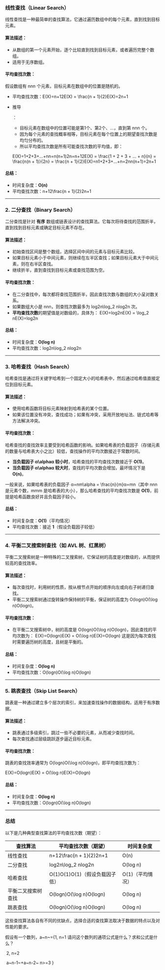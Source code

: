 ### **线性查找（Linear Search）**

线性查找是一种最简单的查找算法，它通过遍历数组中的每个元素，直到找到目标元素。

#### **算法描述**：

- 从数组的第一个元素开始，逐个比较直到找到目标元素，或者遍历完整个数组。
- 适用于无序数组。

#### **平均查找次数**：

假设数组有 nnn 个元素，目标元素在数组中的位置是随机的。

- 平均查找次数：E(X)=n+12E(X) = \frac{n + 1}{2}E(X)=2n+1

- 推导

	：

	- 目标元素在数组中的位置可能是第1个、第2个、...，直到第 nnn 个。
	- 因为每个元素的查找概率相等，目标元素在每个位置上的期望查找次数是均匀分布的。
	- 所以平均查找次数是所有可能查找次数的平均值，即：

	E(X)=1+2+3+...+nn=n(n+1)2n=n+12E(X) = \frac{1 + 2 + 3 + ... + n}{n} = \frac{n(n + 1)}{2n} = \frac{n + 1}{2}E(X)=n1+2+3+...+n=2nn(n+1)=2n+1

#### **总结**：

- 时间复杂度：**O(n)**
- 平均查找次数：n+12\frac{n + 1}{2}2n+1

------

### **2. 二分查找（Binary Search）**

二分查找是针对 **有序** 数组或链表设计的查找算法。它每次将待查找的范围折半，直到找到目标元素或确定目标元素不存在。

#### **算法描述**：

- 初始查找区间是整个数组，选择区间中间的元素与目标元素比较。
- 如果目标元素小于中间元素，则继续在左半区查找；如果目标元素大于中间元素，则在右半区查找。
- 继续折半，直到查找到目标元素或查找范围为空。

#### **平均查找次数**：

- 在二分查找中，每次都将查找范围折半，因此查找次数与数组的大小呈对数关系。
- 如果数组大小是 nnn，则查找次数最多为 log⁡2n\log_2 nlog2n 次。
- **平均查找次数**的期望值是对数级的，具体为： E(X)=log⁡2nE(X) = \log_2 nE(X)=log2n

#### **总结**：

- 时间复杂度：**O(log n)**
- 平均查找次数：log⁡2n\log_2 nlog2n

------

### **3. 哈希查找（Hash Search）**

哈希查找是通过将关键字哈希到一个固定大小的哈希表中，然后通过哈希值直接定位到目标元素。

#### **算法描述**：

- 使用哈希函数将目标元素映射到哈希表的某个位置。
- 如果该位置没有冲突，查找成功；如果有冲突，采用开放地址法、链式哈希等方法解决冲突。

#### **平均查找次数**：

哈希查找的查找效率主要受到哈希函数的影响。如果哈希表的负载因子（存储元素的数量与哈希表大小之比）较低，查找操作的平均次数接近于常数时间。

- **当负载因子 α\alphaα 较小时**，哈希查找的平均查找次数接近于 **O(1)**。
- **当负载因子 α\alphaα 较大时**，查找的平均次数会增加，最坏情况下是 **O(n)**。

一般来说，如果哈希表的负载因子 α=nm\alpha = \frac{n}{m}α=mn（其中 nnn 是元素个数，mmm 是哈希表的大小），那么哈希查找的平均查找次数是 **O(1)**，前提是哈希函数良好并且负载因子较小。

#### **总结**：

- 时间复杂度：**O(1)**（平均情况）
- 平均查找次数：接近 **1**（假设负载因子较低）

------

### **4. 平衡二叉搜索树查找（如 AVL 树、红黑树）**

平衡二叉搜索树是一种特殊的二叉搜索树，它保证树的高度是对数级的，从而提供较高的查找效率。

#### **算法描述**：

- 每次查找时，利用树的性质，按从根节点开始的顺序向左或向右子树递归查找。
- 平衡二叉搜索树通过旋转操作保持树的平衡，保证树的高度为 O(log⁡n)O(\log n)O(logn)。

#### **平均查找次数**：

- 在平衡二叉搜索树中，树的高度是 O(log⁡n)O(\log n)O(logn)，因此查找的平均次数为： E(X)=O(log⁡n)E(X) = O(\log n)E(X)=O(logn) 这是因为每次查找时需要遍历树的高度，且树是平衡的。

#### **总结**：

- 时间复杂度：**O(log n)**
- 平均查找次数：O(log⁡n)O(\log n)O(logn)

------

### **5. 跳表查找（Skip List Search）**

跳表是一种通过建立多个层次的索引，来加速查找操作的数据结构，适用于有序数据。

#### **算法描述**：

- 跳表通过多级索引，跳过一些不必要的元素，从而减少查找时间。
- 每次查找通过层级跳跃逐步逼近目标元素。

#### **平均查找次数**：

跳表的查找效率通常为 O(log⁡n)O(\log n)O(logn)，即平均查找次数为：

E(X)=O(log⁡n)E(X) = O(\log n)E(X)=O(logn)

#### **总结**：

- 时间复杂度：**O(log n)**
- 平均查找次数：O(log⁡n)O(\log n)O(logn)

------

### **总结**

以下是几种典型查找算法的平均查找次数（期望）：

| 查找算法           | 平均查找次数（期望）           | 时间复杂度       |
| ------------------ | ------------------------------ | ---------------- |
| 线性查找           | n+12\frac{n + 1}{2}2n+1        | O(n)             |
| 二分查找           | log⁡2n\log_2 nlog2n             | O(log n)         |
| 哈希查找           | O(1)O(1)O(1)（假设负载因子低） | O(1)（平均情况） |
| 平衡二叉搜索树查找 | O(log⁡n)O(\log n)O(logn)        | O(log n)         |
| 跳表查找           | O(log⁡n)O(\log n)O(logn)        | O(log n)         |

这些查找算法各自有不同的优缺点，选择合适的查找算法取决于数据的特点以及对性能的要求。



假设有一个数列，a~n~={1,     	n=1                      请问这个数列的通项公式是什么？求和公式是什么？

​			              2,               n=2

​					a~n-1~+a~n-2~ 	n>=3	}